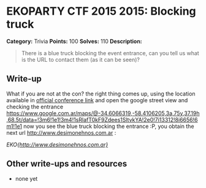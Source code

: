 # EKOPARTY CTF 2015 2015: Blocking truck

**Category:** Trivia
**Points:** 100
**Solves:** 110
**Description:**

> There is a blue truck blocking the event entrance, can you tell us what is the URL to contact them (as it can be seen)?


## Write-up

What if you are not at the con? the right thing comes up, using the location available in  [official conference link](http://ekoparty.org/locacion.php ) and open the google street view and checking the entrance https://www.google.com.ar/maps/@-34.6066319,-58.4106205,3a,75y,37.19h,68.5t/data=!3m6!1e1!3m4!1sRlafT0kF9Zdees1SltvkYA!2e0!7i13312!8i6656!6m1!1e1 now you see the blue truck blocking the entrance :P,  you obtain the next url http://www.desimonehnos.com.ar :

*EKO{http://www.desimonehnos.com.ar}*

## Other write-ups and resources

* none yet
